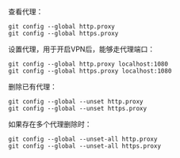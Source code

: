 查看代理：
```shell
git config --global http.proxy
git config --global https.proxy
```

设置代理，用于开启VPN后，能够走代理端口：

```shell
git config --global http.proxy localhost:1080
git config --global https.proxy localhost:1080
```

删除已有代理：

```shell
git config --global --unset http.proxy
git config --global --unset https.proxy
```

如果存在多个代理删除时：

```shell
git config --global --unset-all http.proxy
git config --global --unset-all https.proxy
```

